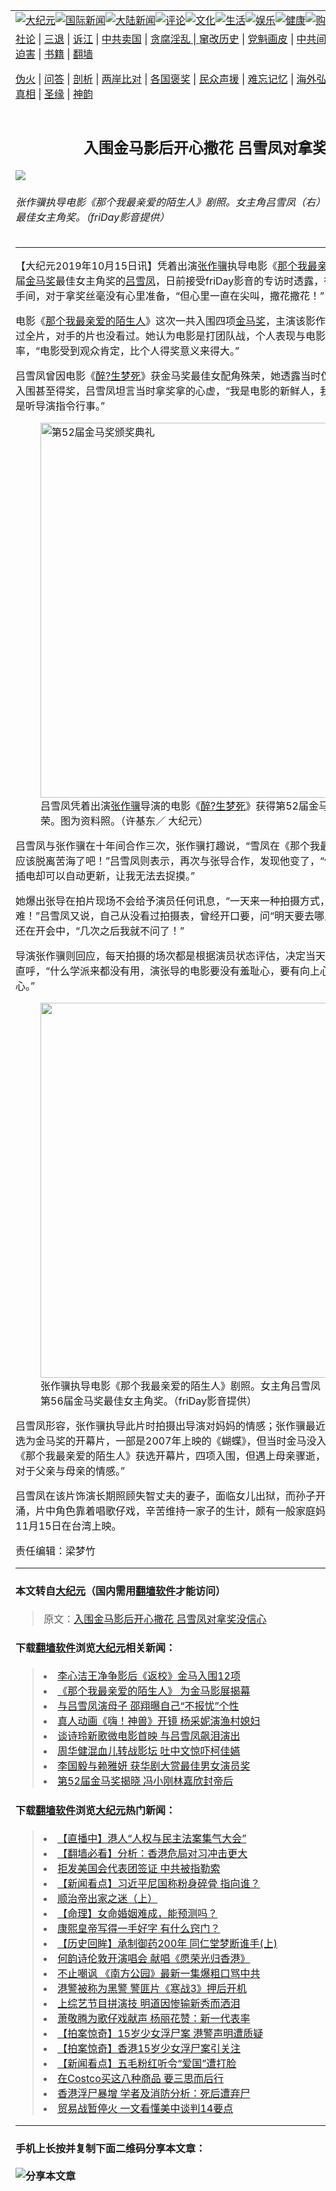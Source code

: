 <a name="1" id="1" target="_blank"></a><span id="1"></span>
<table border="0"><tr><td colspan="2" VALIGN=TOP><a href="https://github.com/iadrkh2366/djy/blob/master/gb/nsc413.md#1"><img src="https://raw.githubusercontent.com/iadrkh2366/www/master/t/djy/1.jpg" title="大纪元"></a><a href="https://github.com/iadrkh2366/djy/blob/master/gb/n24hr.md#1"><img src="https://raw.githubusercontent.com/iadrkh2366/www/master/t/djy/3.jpg" title="国际新闻"></a><a href="https://github.com/iadrkh2366/djy/blob/master/gb/nsc413.md#1"><img src="https://raw.githubusercontent.com/iadrkh2366/www/master/t/djy/4.jpg" title="大陆新闻"></a><a href="https://github.com/iadrkh2366/djy/blob/master/gb/news392.md#1"><img src="https://raw.githubusercontent.com/iadrkh2366/www/master/t/djy/5.jpg" title="评论"></a><a href="https://github.com/iadrkh2366/djy/blob/master/gb/news2007.md#1"><img src="https://raw.githubusercontent.com/iadrkh2366/www/master/t/djy/6.jpg" title="文化"></a><a href="https://github.com/iadrkh2366/djy/blob/master/gb/news2008.md#1"><img src="https://raw.githubusercontent.com/iadrkh2366/www/master/t/djy/7.jpg" title="生活"></a><a href="https://github.com/iadrkh2366/djy/blob/master/gb/ncyule.md#1"><img src="https://raw.githubusercontent.com/iadrkh2366/www/master/t/djy/8.jpg" title="娱乐"></a><a href="https://github.com/iadrkh2366/djy/blob/master/gb/nsc1002.md#1"><img src="https://raw.githubusercontent.com/iadrkh2366/www/master/t/djy/9.jpg" title="健康"><a href="https://www.youlucky.com"><img src="https://raw.githubusercontent.com/iadrkh2366/www/master/t/djy/10.jpg" title="购物"></a><a href="https://www.supportepoch.org/donation?utm_medium=epochtimes&utm_source=referral&utm_campaign=donate_button_djyhomepage"><img src="https://raw.githubusercontent.com/iadrkh2366/www/master/t/djy/12.jpg" title="捐款"></a></td></tr>
<tr><td colspan="2" VALIGN=TOP><a target="_blank" href="https://git.io/fjCRf">社论</a> | <a target="_blank" href="https://github.com/iadrkh2366/djy/blob/master/gb/nf5657.md#1">三退</a> | <a target="_blank" href="https://github.com/iadrkh2366/djy/blob/master/gb/nf6123.md#1">诉江</a> | <a target="_blank" href="https://github.com/iadrkh2366/djy/blob/master/gb/nf1176117.md#1">中共卖国</a> | <a target="_blank" href="https://github.com/iadrkh2366/djy/blob/master/gb/nf5773.md#1">贪腐淫乱 | <a target="_blank" href="https://github.com/iadrkh2366/djy/blob/master/gb/nf1176115.md#1">窜改历史</a> | <a target="_blank" href="https://github.com/iadrkh2366/djy/blob/master/gb/nf1176107.md#1">党魁画皮</a> | <a target="_blank" href="https://github.com/iadrkh2366/djy/blob/master/gb/nf1320400.md#1">中共间谍</a> | <a target="_blank" href="https://github.com/iadrkh2366/djy/blob/master/gb/nf1176114.md#1">破坏传统</a> | <a target="_blank" href="https://github.com/iadrkh2366/djy/blob/master/gb/nf5287.md#1">恶贯满盈</a> | <a target="_blank" href="https://github.com/iadrkh2366/djy/blob/master/gb/ncid278.md#1">人权</a> | <a target="_blank" href="https://github.com/iadrkh2366/djy/blob/master/gb/nf1176111.md#1">迫害</a> | <a target="_blank" href="https://github.com/iadrkh2366/djy/blob/master/gb/nf1235328.md#1">书籍</a> | <a target="_blank" href="https://github.com/iadrkh2366/www/blob/master/README.md?zsrh#1">翻墙</a></p><p><a target="_blank" href="https://github.com/iadrkh2366/djy/blob/master/gb/nf5562.md#1">伪火</a> | <a target="_blank" href="https://github.com/iadrkh2366/djy/blob/master/gb/nf4378.md#1">问答</a> | <a target="_blank" href="https://github.com/iadrkh2366/djy/blob/master/gb/nf5792.md#1">剖析</a> | <a target="_blank" href="https://github.com/iadrkh2366/djy/blob/master/gb/nf5735.md#1">两岸比对</a> | <a target="_blank" href="https://github.com/iadrkh2366/djy/blob/master/gb/nf6119.md#1">各国褒奖</a> | <a target="_blank" href="https://github.com/iadrkh2366/djy/blob/master/gb/nf6120.md#1">民众声援</a> | <a target="_blank" href="https://github.com/iadrkh2366/djy/blob/master/gb/nf1188594.md#1">难忘记忆</a> | <a target="_blank" href="https://github.com/iadrkh2366/djy/blob/master/gb/nf3180.md#1">海外弘传</a> | <a target="_blank" href="https://github.com/iadrkh2366/djy/blob/master/gb/nf5410.md#1">万人上访</a> | <a target="_blank" href="https://github.com/iadrkh2366/ntdtv/blob/master/gb/prog1530_1.md#1">和平抗议</a> | <a target="_blank" href="https://github.com/iadrkh2366/djy/blob/master/gb/nf4386.md#1">支持</a> | <a target="_blank" href="https://github.com/iadrkh2366/djy/blob/master/gb/nf4389.md#1">真相</a> | <a target="_blank" href="https://github.com/iadrkh2366/djy/blob/master/gb/nf5790.md#1">圣缘</a> | <a target="_blank" href="https://github.com/iadrkh2366/djy/blob/master/gb/nf4786.md#1">神韵</a></td></tr>
<tr><td VALIGN=TOP width="626"><h2 align=center>入围金马影后开心撒花 吕雪凤对拿奖没信心</h2>
<img src="http://i.epochtimes.com/assets/uploads/2019/10/20191015-yuling-tw-06-600x400.jpg" />
<h6>张作骥执导电影《那个我最亲爱的陌生人》剧照。女主角吕雪凤（右）凭此片入围第56届金马奖最佳女主角奖。（friDay影音提供）
</h6>
<hr>
<p>【大纪元2019年10月15日讯】凭着出演<a href="https://github.com/iadrkh2366/djy/blob/master/gb/tag/%E5%BC%A0%E4%BD%9C%E9%AA%A5.md">张作骥</a>执导电影《<a href="https://github.com/iadrkh2366/djy/blob/master/gb/tag/%E9%82%A3%E4%B8%AA%E6%88%91%E6%9C%80%E4%BA%B2%E7%88%B1%E7%9A%84%E9%99%8C%E7%94%9F%E4%BA%BA.md">那个我最亲爱的陌生人</a>》而入围第56届<a href="https://github.com/iadrkh2366/djy/blob/master/gb/tag/%E9%87%91%E9%A9%AC%E5%A5%96.md">金马奖</a>最佳女主角奖的<a href="https://github.com/iadrkh2366/djy/blob/master/gb/tag/%E5%90%95%E9%9B%AA%E5%87%A4.md">吕雪凤</a>，日前接受friDay影音的专访时透露，得知入围的当下她正在洗手间，对于拿奖丝毫没有心里准备，“但心里一直在尖叫，撒花撒花！”</p>
<p>电影《<a href="https://github.com/iadrkh2366/djy/blob/master/gb/tag/%E9%82%A3%E4%B8%AA%E6%88%91%E6%9C%80%E4%BA%B2%E7%88%B1%E7%9A%84%E9%99%8C%E7%94%9F%E4%BA%BA.md">那个我最亲爱的陌生人</a>》这次一共入围四项<a href="https://github.com/iadrkh2366/djy/blob/master/gb/tag/%E9%87%91%E9%A9%AC%E5%A5%96.md">金马奖</a>，主演该影作的<a href="https://github.com/iadrkh2366/djy/blob/master/gb/tag/%E5%90%95%E9%9B%AA%E5%87%A4.md">吕雪凤</a>笑说自己还没看过全片，对手的片也没看过。她认为电影是打团队战，个人表现与电影品质好坏也会影响得奖概率，“电影受到观众肯定，比个人得奖意义来得大。”</p>
<p>吕雪凤曾因电影《<a href="https://github.com/iadrkh2366/djy/blob/master/gb/tag/%E9%86%89%E2%80%A7%E7%94%9F%E6%A2%A6%E6%AD%BB.md">醉?生梦死</a>》获金马奖最佳女配角殊荣，她透露当时仅仅四场戏，没想过可以入围甚至得奖，吕雪凤坦言当时拿奖拿的心虚，“我是电影的新鲜人，我是张导带进来的，我完全是听导演指令行事。”</p>
<figure id="attachment_11589332" style="width: 600px" class="wp-caption aligncenter"><a href="http://i.epochtimes.com/assets/uploads/2019/10/151122053429100613.jpg"><img class="wp-image-11589332 size-large" title="第52届金马奖颁奖典礼" src="http://i.epochtimes.com/assets/uploads/2019/10/151122053429100613-600x400.jpg" alt="第52届金马奖颁奖典礼" width="600" b="400" /></a><figcaption class="wp-caption-text">吕雪凤凭着出演<a href="https://github.com/iadrkh2366/djy/blob/master/gb/tag/%E5%BC%A0%E4%BD%9C%E9%AA%A5.md">张作骥</a>导演的电影《<a href="https://github.com/iadrkh2366/djy/blob/master/gb/tag/%E9%86%89%E2%80%A7%E7%94%9F%E6%A2%A6%E6%AD%BB.md">醉?生梦死</a>》获得第52届金马奖最佳女配角殊荣。图为资料照。（许基东／ 大纪元）</figcaption></figure>
<p>吕雪凤与张作骥在十年间合作三次，张作骥打趣说，“雪凤在《那个我最亲爱的陌生人》杀青后，应该脱离苦海了吧！”吕雪凤则表示，再次与张导合作，发现他变了，“像是一个古董电脑，不用插电却可以自动更新，让我无法去捉摸。”</p>
<p>她爆出张导在拍片现场不会给予演员任何讯息，“一天来一种拍摄方式，又让演员的准备更为困难！”吕雪凤又说，自己从没看过拍摄表，曾经开口要，问“明天要去哪里拍？”但得到的回应都是还在开会中，“几次之后我就不问了！”</p>
<p>导演张作骥则回应，每天拍摄的场次都是根据演员状态评估，决定当天要拍哪几场戏，让吕雪凤直呼，“什么学派来都没有用，演张导的电影要没有羞耻心，要有向上心，还要抱持着必死的决心。”</p>
<figure id="attachment_11589353" style="width: 600px" class="wp-caption aligncenter"><a href="http://i.epochtimes.com/assets/uploads/2019/10/1910150307461487.jpg"><img class="size-large wp-image-11589353" title="" src="http://i.epochtimes.com/assets/uploads/2019/10/1910150307461487-600x405.jpg" alt="" width="600" b="405" /></a><figcaption class="wp-caption-text">张作骥执导电影《那个我最亲爱的陌生人》剧照。女主角吕雪凤（左二）凭此片入围第56届金马奖最佳女主角奖。（friDay影音提供）</figcaption></figure>
<p>吕雪凤形容，张作骥执导此片时拍摄出导演对妈妈的情感；张作骥最近才发现自己有两部片都获选为金马奖的开幕片，一部是2007年上映的《蝴蝶》，但当时金马没入围，却逢父亲过世；这次《那个我最亲爱的陌生人》获选开幕片，四项入围，但遇上母亲骤逝，“两部片在执导时，参杂了对于父亲与母亲的情感。”</p>
<p>吕雪凤在该片饰演长期照顾失智丈夫的妻子，面临女儿出狱，而孙子开始叛逆，整个家庭暗潮汹涌，片中角色靠着唱歌仔戏，辛苦维持一家子的生计，颇有一般家庭妈妈形象的写照。该片将于11月15日在台湾上映。</p>
<p>责任编辑：梁梦竹</p>
<hr>

#### 本文转自<a href="http://www.epochtimes.com">大纪元</a>（国内需用<a href="https://git.io/JesJV">翻墙软件</a>才能访问）
> 原文：<a href="http://www.epochtimes.com/gb/19/10/15/n11589300.htm">入围金马影后开心撒花 吕雪凤对拿奖没信心</a>
#### 下载<a href="https://git.io/JesJV">翻墙软件</a>浏览<a href="http://www.epochtimes.com">大纪元</a>相关新闻：
> <li><a href="http://www.epochtimes.com/gb/19/10/1/n11560232.htm">李心洁王净争影后《返校》金马入围12项</a></li>
> <li><a href="http://www.epochtimes.com/gb/19/9/11/n11513347.htm">《那个我最亲爱的陌生人》 为金马影展揭幕</a></li>
> <li><a href="http://www.epochtimes.com/gb/19/5/2/n11228712.htm">与吕雪凤演母子  邵翔曝自己“不报忧”个性</a></li>
> <li><a href="http://www.epochtimes.com/gb/18/8/24/n10663693.htm">真人动画《嗨！神兽》开镜 杨采妮演渔村媳妇</a></li>
> <li><a href="http://www.epochtimes.com/gb/18/5/31/n10443394.htm">谈诗玲新歌微电影首映 与吕雪凤飙泪演出</a></li>
> <li><a href="http://www.epochtimes.com/gb/16/2/25/n4648046.htm">周华健混血儿转战影坛 吐中文惊吓柯佳嬿</a></li>
> <li><a href="http://www.epochtimes.com/gb/15/12/12/n4594536.htm">李国毅与赖雅妍 获华剧大赏最佳男女演员奖</a></li>
> <li><a href="http://www.epochtimes.com/gb/15/11/22/n4578937.htm">第52届金马奖揭晓 冯小刚林嘉欣封帝后</a></li>

#### 下载<a href="https://git.io/JesJV">翻墙软件</a>浏览<a href="http://www.epochtimes.com">大纪元</a>热门新闻：
> <li><a href="http://www.epochtimes.com/gb/19/10/13/n11584689.htm">【直播中】港人“人权与民主法案集气大会”</a></li>
> <li><a href="http://www.epochtimes.com/gb/19/10/14/n11586103.htm">【翻墙必看】分析：香港危局对习冲击更大</a></li>
> <li><a href="http://www.epochtimes.com/gb/19/10/14/n11587096.htm">拒发美国会代表团签证 中共被指勒索</a></li>
> <li><a href="http://www.epochtimes.com/gb/19/10/14/n11588331.htm">【新闻看点】习近平尼国称粉身碎骨 指向谁？</a></li>
> <li><a href="http://www.epochtimes.com/gb/19/10/7/n11574429.htm">顺治帝出家之迷（上）</a></li>
> <li><a href="http://www.epochtimes.com/gb/19/9/26/n11547283.htm">【命理】女命婚姻难成，能预测吗？</a></li>
> <li><a href="http://www.epochtimes.com/gb/19/9/23/n11539994.htm">康熙皇帝写得一手好字 有什么窍门？</a></li>
> <li><a href="http://www.epochtimes.com/gb/19/10/6/n11572128.htm">【历史回眸】承制御药200年 同仁堂梦断谁手(上)</a></li>
> <li><a href="http://www.epochtimes.com/gb/19/10/13/n11585063.htm">何韵诗伦敦开演唱会 献唱《愿荣光归香港》</a></li>
> <li><a href="http://www.epochtimes.com/gb/19/10/13/n11585759.htm">不止嘲讽 《南方公园》最新一集爆粗口骂中共</a></li>
> <li><a href="http://www.epochtimes.com/gb/19/10/13/n11585966.htm">港警被称为黑警 警匪片《寒战3》押后开机</a></li>
> <li><a href="http://www.epochtimes.com/gb/19/10/13/n11586089.htm">上综艺节目拼演技 明道因惨输新秀而洒泪</a></li>
> <li><a href="http://www.epochtimes.com/gb/19/10/14/n11586466.htm">萧敬腾为歌仔戏献声 杨丽花赞：新一代表率</a></li>
> <li><a href="http://www.epochtimes.com/gb/19/10/12/n11583513.htm">【拍案惊奇】15岁少女浮尸案 港警声明遭质疑</a></li>
> <li><a href="http://www.epochtimes.com/gb/19/10/11/n11581423.htm">【拍案惊奇】香港15岁少女浮尸案引关注</a></li>
> <li><a href="http://www.epochtimes.com/gb/19/10/14/n11588343.htm">【新闻看点】五毛粉红听令“爱国”遭打脸</a></li>
> <li><a href="http://www.epochtimes.com/gb/19/10/10/n11579733.htm">在Costco买这八种商品 要三思而后行</a></li>
> <li><a href="http://www.epochtimes.com/gb/19/10/13/n11584690.htm">香港浮尸暴增 学者及消防分析：死后遭弃尸</a></li>
> <li><a href="http://www.epochtimes.com/gb/19/10/13/n11584707.htm">贸易战暂停火 一文看懂美中谈判14要点</a></li>
<hr>

#### 手机上长按并复制下面二维码分享本文章：<br><br><img src="http://www.hehaibao.com/qr/index.php?m=1&e=L&p=10&t=&d=https://github.com/iadrkh2366/djy/blob/master/gb/19/10/15/n11589300.md%231" title="分享本文章"></td><td VALIGN=TOP><a href="https://github.com/iadrkh2366/djy/blob/master/gb/16/1/21/n4622075.md?dfh#1" target="_blank"><img src="https://raw.githubusercontent.com/iadrkh2366/djy/master/gb/300/wei-f1.jpg" title="中共的伪火骗局"  alt="中共的伪火骗局"></a><br><a href="https://github.com/iadrkh2366/yh/blob/master/README.md?dfh#1" target="_blank"><img src="https://raw.githubusercontent.com/iadrkh2366/djy/master/gb/300/yong-h.jpg" title="永恒的见证"  alt="永恒的见证"></a><br><a href="https://github.com/iadrkh2366/djy/blob/master/gb/13/9/29/n3974789.md?dfh#1" target="_blank"><img src="https://raw.githubusercontent.com/iadrkh2366/djy/master/gb/300/shang-lnz.jpg" title="善良女子被中共投男牢"  alt="善良女子被中共投男牢"></a><br><a href="https://github.com/iadrkh2366/djy/blob/master/gb/16/3/16/n4663449.md?dfh#1" target="_blank"><img src="https://raw.githubusercontent.com/iadrkh2366/djy/master/gb/300/huo-z3.jpg" title="警卫目击活摘器官"  alt="警卫目击活摘器官"></a><br><a href="https://github.com/iadrkh2366/djy/blob/master/gb/16/8/7/n8177641.md?dfh#1" target="_blank"><img src="https://raw.githubusercontent.com/iadrkh2366/djy/master/gb/300/huo-z4.jpg" title="证人描述活摘恐怖"  alt="证人描述活摘恐怖"></a><br><a href="https://github.com/iadrkh2366/djy/blob/master/gb/10/4/19/n2881569.md?dfh#1" target="_blank"><img src="https://raw.githubusercontent.com/iadrkh2366/djy/master/gb/300/huo-z1.jpg" title="揭开活摘器官黑幕"  alt="揭开活摘器官黑幕"></a><br><a href="https://github.com/iadrkh2366/djy/blob/master/gb/10/11/7/n3077476.md?dfh#1" target="_blank"><img src="https://raw.githubusercontent.com/iadrkh2366/djy/master/gb/300/ma-ks.jpg" title="马克思的成魔之路"  alt="马克思的成魔之路"></a><br><a href="https://github.com/iadrkh2366/djy/blob/master/gb/14/6/9/n4173977.md?dfh#1" target="_blank"><img src="https://raw.githubusercontent.com/iadrkh2366/djy/master/gb/300/chang-zs.jpg" title="藏字石 蕴天机"  alt="藏字石 蕴天机"></a><br><a href="https://github.com/iadrkh2366/djy/blob/master/gb/18/5/10/n10381511.md?dfh#1" target="_blank"><img src="https://raw.githubusercontent.com/iadrkh2366/djy/master/gb/300/st1.jpg" title="关注3亿人三退"  alt="关注3亿人三退"></a><br><a href="https://github.com/iadrkh2366/djy/blob/master/gb/18/3/21/n10237682.md?dfh#1" target="_blank"><img src="https://raw.githubusercontent.com/iadrkh2366/djy/master/gb/300/jie-t.jpg" title="解体中共复兴中华"  alt="解体中共复兴中华"></a><br><a href="https://github.com/iadrkh2366/djy/blob/master/gb/9/2/9/n2422991.md?dfh#1" target="_blank"><img src="https://raw.githubusercontent.com/iadrkh2366/djy/master/gb/300/gao-zs.jpg" title="中共迫害良心律师"  alt="中共迫害良心律师"></a><br><a href="https://github.com/iadrkh2366/djy/blob/master/gb/18/12/9/n10900044.md?dfh#1" target="_blank"><img src="https://raw.githubusercontent.com/iadrkh2366/djy/master/gb/300/sj1.jpg" title="303万人举报江泽民"  alt="303万人举报江泽民"></a><br><a href="https://github.com/iadrkh2366/djy/blob/master/gb/18/8/28/n10672014.md?dfh#1" target="_blank"><img src="https://raw.githubusercontent.com/iadrkh2366/djy/master/gb/300/sj2.jpg" title="这些官员为何起诉江泽民"  alt="这些官员为何起诉江泽民"></a><br><a href="https://github.com/iadrkh2366/djy/blob/master/gb/8/12/18/n2367165.md?dfh#1" target="_blank"><img src="https://raw.githubusercontent.com/iadrkh2366/djy/master/gb/300/liangan.jpg" title="海峡两岸的强烈对比"  alt="海峡两岸的强烈对比"></a><br><a href="https://github.com/iadrkh2366/djy/blob/master/gb/15/5/5/n4427238.md?dfh#1" target="_blank"><img src="https://raw.githubusercontent.com/iadrkh2366/djy/master/gb/300/jia-ndzl.jpg" title="加拿大总理的贺信"  alt="加拿大总理的贺信"></a><br><a href="https://github.com/iadrkh2366/djy/blob/master/gb/11/6/17/n3289382.md?dfh#1" target="_blank"><img src="https://raw.githubusercontent.com/iadrkh2366/djy/master/gb/300/xiao-wd.jpg" title="探寻真相兼听则明"  alt="探寻真相兼听则明"></a><br><a href="https://github.com/iadrkh2366/djy/blob/master/gb/18/10/27/n10812623.md?dfh#1" target="_blank"><img src="https://raw.githubusercontent.com/iadrkh2366/djy/master/gb/300/yindu.jpg" title="印度媒体报道东方"  alt="印度媒体报道东方"></a><br><a href="https://github.com/iadrkh2366/djy/blob/master/gb/18/6/9/n10469652.md?dfh#1" target="_blank"><img src="https://raw.githubusercontent.com/iadrkh2366/djy/master/gb/300/xie-j.jpg" title="不一样的海外校园"  alt="不一样的海外校园"></a><br><a href="https://github.com/iadrkh2366/djy/blob/master/gb/7/4/5/n1669415.md?dfh#1" target="_blank"><img src="https://raw.githubusercontent.com/iadrkh2366/djy/master/gb/300/li-up.jpg" title="从大师到徒弟的传奇"  alt="从大师到徒弟的传奇"></a><br><a href="https://github.com/iadrkh2366/djy/blob/master/gb/17/5/26/n9191512.md?dfh#1" target="_blank"><img src="https://raw.githubusercontent.com/iadrkh2366/djy/master/gb/300/zfl2.jpg" title="亿万人与东方一本奇书"  alt="亿万人与东方一本奇书"></a><br><a href="https://github.com/iadrkh2366/djy/blob/master/gb/13/11/27/n4020290.md?dfh#1" target="_blank"><img src="https://raw.githubusercontent.com/iadrkh2366/djy/master/gb/300/zhen-h.jpg" title="大陆见不到的震撼场面"  alt="大陆见不到的震撼场面"></a><br><a href="https://github.com/iadrkh2366/djy/blob/master/gb/15/7/17/n4482910.md?dfh#1" target="_blank"><img src="https://raw.githubusercontent.com/iadrkh2366/djy/master/gb/300/dalu-sk.jpg" title="人心向善 大陆当初盛况"  alt="人心向善 大陆当初盛况"></a><br><a href="https://github.com/iadrkh2366/djy/blob/master/gb/9/10/15/n2689419.md?dfh#1" target="_blank"><img src="https://raw.githubusercontent.com/iadrkh2366/djy/master/gb/300/zfl1.jpg" title="追寻真理 这书讲什么"  alt="追寻真理 这书讲什么"></a><br><a href="https://github.com/iadrkh2366/www/blob/master/README.md?dfh#1" target="_blank"><img src="https://raw.githubusercontent.com/iadrkh2366/djy/master/gb/300/fq1.jpg" title="下载免费翻墙软件"  alt="下载免费翻墙软件"></a><br></td></tr></table>
